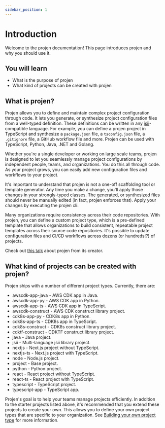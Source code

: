 ```yaml
---
sidebar_position: 1
---
```


# Introduction
Welcome to the projen documentation! This page introduces projen and why you should use it.

## You will learn
- What is the purpose of projen
- What kind of projects can be created with projen

## What is projen?
Projen allows you to define and maintain complex project configuration through code. It lets you generate, or synthesize 
project configuration files from a well-typed definition. These definitions can be written in any 
[jsii](https://github.com/aws/jsii)-compatible language. For example, you can define a projen project in TypeScript 
and synthesize a `package.json` file, a `tsconfig.json` file, a `.gitignore` file, a GitHub workflow file and more. 
Projen can be used with TypeScript, Python, Java, .NET and Golang.

Whether you're a single developer or working on large scale teams, projen is designed to let you seamlessly 
manage project configurations by independent people, teams, and organizations. You do this all through code. As your 
project grows, you can easily add new configuration files and workflows to your project. 

It's important to understand that projen is not a one-off scaffolding tool or template generator. Any time you make
a change, you'll apply those changes in your strongly-typed classes. The generated, or synthesized files should never 
be manually edited (in fact, projen enforces that). Apply your changes by executing the projen cli.

Many organizations require consistency across their code repositories. With projen, you can define a 
custom project type, which is a pre-defined template that allows organizations to build consistent, 
repeatable project templates across their source code repositories. It's possible to update configuration files and 
CI/CD workflows across dozens (or hundreds!?) of projects.

Check out [this talk](https://youtu.be/SOWMPzXtTCw) about projen from its creator.

## What kind of projects can be created with projen?

Projen ships with a number of different project types. Currently, there are:

* awscdk-app-java - AWS CDK app in Java.
* awscdk-app-py - AWS CDK app in Python.
* awscdk-app-ts - AWS CDK app in TypeScript.
* awscdk-construct - AWS CDK construct library project.
* cdk8s-app-py - CDK8s app in Python.
* cdk8s-app-ts - CDK8s app in TypeScript.
* cdk8s-construct - CDK8s construct library project.
* cdktf-construct - CDKTF construct library project.
* java - Java project.
* jsii - Multi-language jsii library project.
* nextjs - Next.js project without TypeScript.
* nextjs-ts - Next.js project with TypeScript.
* node - Node.js project.
* project - Base project.
* python - Python project.
* react - React project without TypeScript.
* react-ts - React project with TypeScript.
* typescript - TypeScript project.
* typescript-app - TypeScript app.

Projen's goal is to help your teams manage projects efficiently. In addition to the starter projects listed above,
it's recommended that you extend these projects to create your own. This allows you to define your own project types
that are specific to your organization.
See [Building your own project type](/docs/concepts/projects/building-your-own) for more information. 
